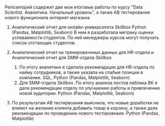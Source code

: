
Репозиторий содержит две мои итоговые работы по курсу "Data Scientist. Аналитика. Начальный уровень", а также AB тестирование нового функционала интернет магазина
1. Аналитический отчет для онлайн-университета Skillbox  Python (Pandas, Matplotlib, Seaborn)
 В нем я разработала метрику оценки успеваемости студентов. По ней менеджеры курсов могут получать список отстающих студентов. 


2. Аналитический отчет на тренировачнных данных для HR-отдела и Аналитический отчет для SMM-отдела Skillbox
      1. По итогу аналитики я сделала рекомендации для HR-отдела по найму сотрудников, а также указала на слабые позиции в компании. 
         SQL, Python (Pandas, Matplotlib, Seaborn)
      2. Для SMM-отдела Skillbox. По итогу анализа постов паблика ВК я дала рекомендации отделу по улучшению работы и привлечению новой аудитории.
         Python (Pandas, Matplotlib, Seaborn)


3. По результатам AB тестирвоания выяснила, что новые доработки не влияют на желание клиента добавить товар в корзину, а также дала рекомендации по проведению нового тестировнаия. Python (Pandas, Matplotlib) 
